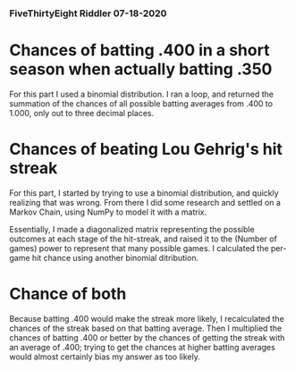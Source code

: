 ### FiveThirtyEight Riddler 07-18-2020

# Chances of batting .400 in a short season when actually batting .350

For this part I used a binomial distribution. I ran a loop, and returned the summation of the chances of all possible batting averages from .400 to 1.000, only out to three decimal places.

# Chances of beating Lou Gehrig's hit streak

For this part, I started by trying to use a binomial distribution, and quickly realizing that was wrong.  From there I did some research and settled on a Markov Chain, using NumPy to model it with a matrix.

Essentially, I made a diagonalized matrix representing the possible outcomes at each stage of the hit-streak, and raised it to the (Number of games) power to represent that many possible games.  I calculated the per-game hit chance using another binomial ditribution.

# Chance of both

Because batting .400 would make the streak more likely, I recalculated the chances of the streak based on that batting average.  Then I multiplied the chances of batting .400 or better by the chances of getting the streak with an average of .400; trying to get the chances at higher batting averages would almost certainly bias my answer as too likely.
